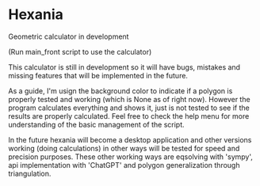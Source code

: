 # Hexania
Geometric calculator in development

(Run main_front script to use the calculator)

This calculator is still in development so it will have bugs, mistakes and missing features that will be implemented in the future.

As a guide, I'm usign the background color to indicate if a polygon is properly tested and working (which is None as of right now). However the program calculates everything and shows it, just is not tested to see if the results are properly calculated.
Feel free to check the help menu for more understanding of the basic management of the script.

In the future hexania will become a desktop application and other versions working (doing calculations) in other ways will be tested for 
speed and precision purposes.
These other working ways are eqsolving with 'sympy', api implementation with 'ChatGPT' and polygon generalization through triangulation.
